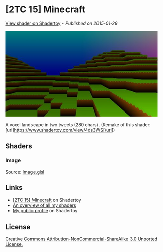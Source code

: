 ﻿# [2TC 15] Minecraft
[View shader on Shadertoy](https://www.shadertoy.com/view/4tsGD7) - _Published on 2015-01-29_ 

![thumbnail](./thumbnail.jpg)

A voxel landscape in two tweets (280 chars). (Remake of this shader: [url]https://www.shadertoy.com/view/4ds3WS[/url])
## Shaders

### Image

Source: [Image.glsl](./Image.glsl)

## Links
* [[2TC 15] Minecraft](https://www.shadertoy.com/view/4tsGD7) on Shadertoy
* [An overview of all my shaders](https://reindernijhoff.net/shadertoy/)
* [My public profile](https://www.shadertoy.com/user/reinder) on Shadertoy

## License

[Creative Commons Attribution-NonCommercial-ShareAlike 3.0 Unported License.](https://creativecommons.org/licenses/by-nc-sa/3.0/)
